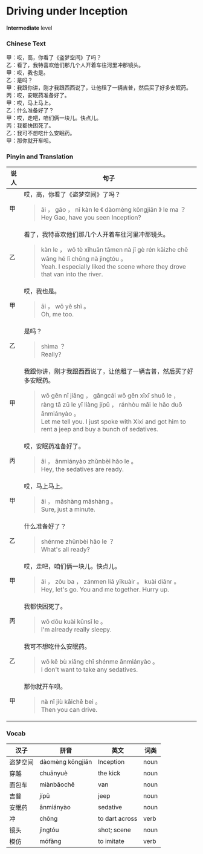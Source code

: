 # Driving under Inception
**Intermediate** level
### Chinese Text
甲：哎，高，你看了《盗梦空间》了吗？<br />乙：看了，我特喜欢他们那几个人开着车往河里冲那镜头。<br />甲：哎，我也是。<br />乙：是吗？<br />甲：我跟你讲，刚才我跟西西说了，让他租了一辆吉普，然后买了好多安眠药。<br />丙：哎，安眠药准备好了。<br />甲：哎，马上马上。<br />乙：什么准备好了？<br />甲：哎，走吧，咱们俩一块儿。快点儿。<br />丙：我都快困死了。<br />乙：我可不想吃什么安眠药。<br />甲：那你就开车呗。

### Pinyin and Translation
|说人|句子|
|----|----|
|甲|哎，高，你看了《盗梦空间》了吗？<blockquote>āi ， gāo ， nǐ kàn le 《 dàomèng kōngjiān 》 le ma ？<br />Hey Gao, have you seen Inception?</blockquote>|
|乙|看了，我特喜欢他们那几个人开着车往河里冲那镜头。<blockquote>kàn le ， wǒ tè xǐhuān tāmen nà jǐ gè rén kāizhe chē wǎng hé lǐ chōng nà jìngtóu 。<br />Yeah. I especially liked the scene where they drove that van into the river.</blockquote>|
|甲|哎，我也是。<blockquote>āi ， wǒ yě shì 。<br />Oh, me too.</blockquote>|
|乙|是吗？<blockquote>shìma ？<br />Really?</blockquote>|
|甲|我跟你讲，刚才我跟西西说了，让他租了一辆吉普，然后买了好多安眠药。<blockquote>wǒ gēn nǐ jiǎng ， gāngcái wǒ gēn xīxī shuō le ， ràng tā zū le yī liàng jípǔ ， ránhòu mǎi le hǎo duō ānmiányào 。<br />Let me tell you. I just spoke with Xixi and got him to rent a jeep and buy a bunch of sedatives.</blockquote>|
|丙|哎，安眠药准备好了。<blockquote>āi ， ānmiányào zhǔnbèi hǎo le 。<br />Hey, the sedatives are ready.</blockquote>|
|甲|哎，马上马上。<blockquote>āi ， mǎshàng mǎshàng 。<br />Sure, just a minute.</blockquote>|
|乙|什么准备好了？<blockquote>shénme zhǔnbèi hǎo le ？<br />What's all ready?</blockquote>|
|甲|哎，走吧，咱们俩一块儿。快点儿。<blockquote>āi ， zǒu ba ， zánmen liǎ yīkuàir 。 kuài diǎnr 。<br />Hey, let's go. You and me together. Hurry up.</blockquote>|
|丙|我都快困死了。<blockquote>wǒ dōu kuài kūnsǐ le 。<br />I'm already really sleepy.</blockquote>|
|乙|我可不想吃什么安眠药。<blockquote>wǒ kě bù xiǎng chī shénme ānmiányào 。<br />I don't want to take any sedatives.</blockquote>|
|甲|那你就开车呗。<blockquote>nà nǐ jiù kāichē bei 。<br />Then you can drive.</blockquote>|
### Vocab
|汉子|拼音|英文|词类|
|----|----|----|----|
|盗梦空间|dàomèng kōngjiān|Inception|noun|
|穿越|chuānyuè|the kick|noun|
|面包车|miànbāochē|van|noun|
|吉普|jípǔ|jeep|noun|
|安眠药|ānmiányào|sedative|noun|
|冲|chōng|to dart across|verb|
|镜头|jìngtóu|shot; scene|noun|
|模仿|mófǎng|to imitate|verb|
